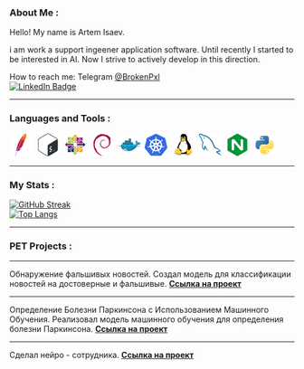 
### About Me :
Hello! 
My name is Artem Isaev.

i am work a support ingeener application software. Until recently I started to be interested in AI. Now I strive to actively develop in this direction.

How to reach me: 
Telegram <a href="https://t.me/BrokenPxl" rel="nofollow">@BrokenPxl</a><br>
<a href="https://www.linkedin.com/in/artem-isaev-77256982/" rel="nofollow">
  <img src="https://camo.githubusercontent.com/7c2145551dc29c09205720b1acea43652035cc0f1eb46278acc400f1c1fc59a8/68747470733a2f2f696d672e736869656c64732e696f2f62616467652f4c696e6b6564496e2d626c75653f7374796c653d666f722d7468652d6261646765266c6f676f3d6c696e6b6564696e266c6f676f436f6c6f723d7768697465" alt="LinkedIn Badge" data-canonical-src="https://img.shields.io/badge/LinkedIn-blue?style=for-the-badge&amp;logo=linkedin&amp;logoColor=white" style="max-width: 100%;">
  </a>

---

### Languages and Tools :  
<div>
  <img src="https://github.com/devicons/devicon/blob/master/icons/apache/apache-original.svg" title="Apache" alt="Apache" width="40" height="40"/>&nbsp;
  <img src="https://github.com/devicons/devicon/blob/master/icons/bash/bash-original.svg" title="Bash" alt="Bash" width="40" height="40"/>&nbsp;
  <img src="https://github.com/devicons/devicon/blob/master/icons/centos/centos-original.svg" title="centos" alt="centos" width="40" height="40"/>&nbsp;
  <img src="https://github.com/devicons/devicon/blob/master/icons/debian/debian-original.svg" title="debian" alt="debian" width="40" height="40"/>&nbsp;
  <img src="https://github.com/devicons/devicon/blob/master/icons/docker/docker-original.svg" title="docker" alt="docker" width="40" height="40"/>&nbsp;
  <img src="https://github.com/devicons/devicon/blob/master/icons/kubernetes/kubernetes-original.svg" title="kubernetes" alt="kubernetes" width="40" height="40"/>&nbsp;
  <img src="https://github.com/devicons/devicon/blob/master/icons/linux/linux-original.svg" title="linux" alt="linux" width="40" height="40"/>&nbsp;
  <img src="https://github.com/devicons/devicon/blob/master/icons/mysql/mysql-original.svg" title="mysql" alt="mysql" width="40" height="40"/>&nbsp;
  <img src="https://github.com/devicons/devicon/blob/master/icons/nginx/nginx-original.svg" title="nginx" alt="nginx" width="40" height="40"/>&nbsp;
  <img src="https://github.com/devicons/devicon/blob/master/icons/python/python-original.svg" title="python" alt="python" width="40" height="40"/>&nbsp;
</div>

---

### My Stats :
[![GitHub Streak](https://github-readme-streak-stats.herokuapp.com?user=BrokenPxl&theme=tokyonight&border_radius=4.7)](https://git.io/streak-stats)<br>
[![Top Langs](https://github-readme-stats.vercel.app/api/top-langs/?username=BrokenPxl)](https://github.com/anuraghazra/github-readme-stats)

---

### PET Projects :
---
Обнаружение фальшивых новостей.
Создал модель для классификации новостей на достоверные и фальшивые. <a href ="https://github.com/Brokenpxl/fake_news"> <strong>Ссылка на проект</strong></a>

---
Определение Болезни Паркинсона с Использованием Машинного Обучения.
Реализовал модель машинного обучения для определения болезни Паркинсона. <a href ="https://github.com/Brokenpxl/Parkinsons_Disease"> <strong>Ссылка на проект</strong></a>

---
Сделал нейро - сотрудника. <a href ="https://github.com/Brokenpxl/neuro_staff_yagpt"> <strong>Ссылка на проект</strong></a>

